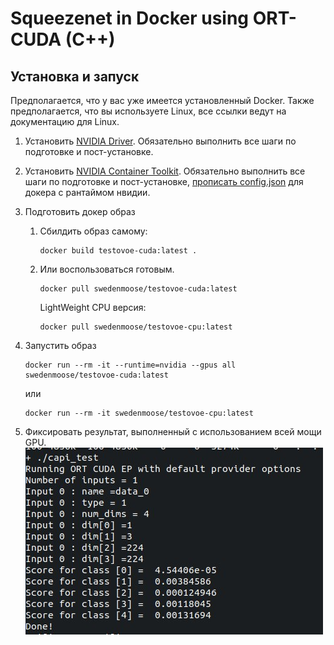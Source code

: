 # Squeezenet in Docker using ORT-CUDA (C++)


## Установка и запуск
Предполагается, что у вас уже имеется установленный Docker. Также предполагается, что вы используете Linux, все ссылки ведут на документацию для Linux.
1. Установить [NVIDIA Driver](https://docs.nvidia.com/datacenter/tesla/driver-installation-guide/index.html). Обязательно выполнить все шаги по подготовке и пост-установке. 

2. Установить [NVIDIA Container Toolkit](https://docs.nvidia.com/datacenter/cloud-native/container-toolkit/latest/install-guide.html). Обязательно выполнить все шаги по подготовке и пост-установке, [прописать config.json](https://docs.nvidia.com/datacenter/cloud-native/container-toolkit/latest/install-guide.html#configuring-docker) для докера с рантаймом нвидии. 

3.  Подготовить докер образ
    1. Сбилдить образ самому: 
        ``` 
        docker build testovoe-cuda:latest .
        ```
    2. Или воспользоваться готовым.
        ``` 
        docker pull swedenmoose/testovoe-cuda:latest
        ```
        LightWeight CPU версия:
        ``` 
        docker pull swedenmoose/testovoe-cpu:latest
        ```

4. Запустить образ
    ```
    docker run --rm -it --runtime=nvidia --gpus all swedenmoose/testovoe-cuda:latest
    ```
    или
    ```
    docker run --rm -it swedenmoose/testovoe-cpu:latest
    ```
5. Фиксировать результат, выполненный с использованием всей мощи GPU.
![Вся мощь GPU](/docs/images/cuda-result.jpeg)
